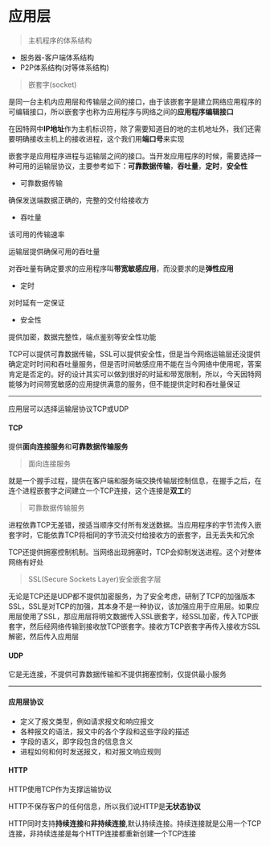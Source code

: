 # 应用层

> 主机程序的体系结构

* 服务器-客户端体系结构
* P2P体系结构(对等体系结构)

> 嵌套字(socket)

是同一台主机内应用层和传输层之间的接口，由于该嵌套字是建立网络应用程序的可编辑接口，所以嵌套字也称为应用程序与网络之间的**应用程序编辑接口**

在因特网中**IP地址**作为主机标识符，除了需要知道目的地的主机地址外，我们还需要明确接收主机上的接收进程，这个我们用**端口号**来实现

嵌套字是应用程序进程与运输层之间的接口。当开发应用程序的时候，需要选择一种可用的运输层协议，主要参考如下：**可靠数据传输**，**吞吐量**，**定时**，**安全性**

* 可靠数据传输

确保发送端数据正确的，完整的交付给接收方

* 吞吐量

该可用的传输速率

运输层提供确保可用的吞吐量

对吞吐量有确定要求的应用程序叫**带宽敏感应用**，而没要求的是**弹性应用**

* 定时

对时延有一定保证

* 安全性

提供加密，数据完整性，端点鉴别等安全性功能

TCP可以提供可靠数据传输，SSL可以提供安全性，但是当今网络运输层还没提供确定定时时间和吞吐量服务，但是否时间敏感应用不能在当今网络中使用呢，答案肯定是否定的。好的设计其实可以做到很好的时延和带宽限制，所以，今天因特网能够为时间带宽敏感的应用提供满意的服务，但不能提供定时和吞吐量保证

---------

应用层可以选择运输层协议TCP或UDP

#### TCP

提供**面向连接服务**和**可靠数据传输服务**

> 面向连接服务

就是一个握手过程，提供在客户端和服务端交换传输层控制信息，在握手之后，在连个进程嵌套字之间建立一个TCP连接，这个连接是**双工**的

> 可靠数据传输服务

进程依靠TCP无差错，按适当顺序交付所有发送数据。当应用程序的字节流传入嵌套字时，它能依靠TCP将相同的字节流交付给接收方的嵌套字，且无丢失和冗余

TCP还提供拥塞控制机制。当网络出现拥塞时，TCP会抑制发送进程。这个对整体网络有好处

> SSL(Secure Sockets Layer)安全嵌套字层

无论是TCP还是UDP都不提供加密服务，为了安全考虑，研制了TCP的加强版本SSL，SSL是对TCP的加强，其本身不是一种协议，该加强应用于应用层。如果应用层使用了SSL，那应用层将明文数据传入SSL嵌套字，经SSL加密，传入TCP嵌套字，然后经网络传输到接收放TCP嵌套字。接收方TCP嵌套字再传入接收方SSL解密，然后传入应用层

#### UDP

它是无连接，不提供可靠数据传输和不提供拥塞控制，仅提供最小服务


----------

#### 应用层协议

* 定义了报文类型，例如请求报文和响应报文
* 各种报文的语法，报文中的各个字段和这些字段的描述
* 字段的语义，即字段包含的信息含义
* 进程如何和何时发送报文，和对报文响应规则

#### HTTP

HTTP使用TCP作为支撑运输协议

HTTP不保存客户的任何信息，所以我们说HTTP是**无状态协议**

HTTP同时支持**持续连接**和**非持续连接**,默认持续连接。持续连接就是公用一个TCP连接，非持续连接是每个HTTP连接都重新创建一个TCP连接
